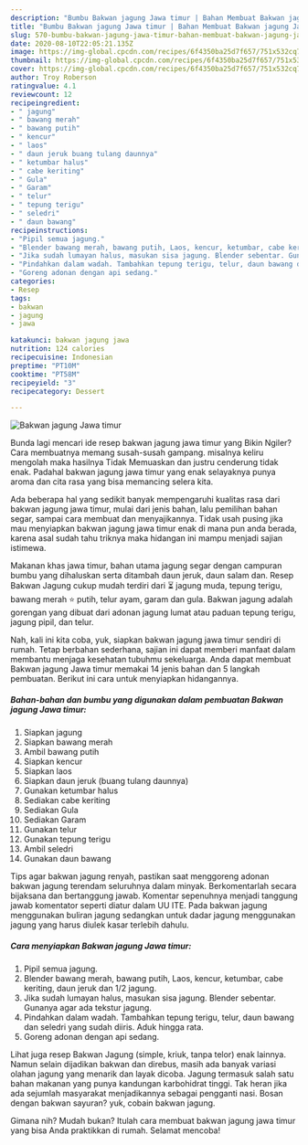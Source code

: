 ```yaml
---
description: "Bumbu Bakwan jagung Jawa timur | Bahan Membuat Bakwan jagung Jawa timur Yang Menggugah Selera"
title: "Bumbu Bakwan jagung Jawa timur | Bahan Membuat Bakwan jagung Jawa timur Yang Menggugah Selera"
slug: 570-bumbu-bakwan-jagung-jawa-timur-bahan-membuat-bakwan-jagung-jawa-timur-yang-menggugah-selera
date: 2020-08-10T22:05:21.135Z
image: https://img-global.cpcdn.com/recipes/6f4350ba25d7f657/751x532cq70/bakwan-jagung-jawa-timur-foto-resep-utama.jpg
thumbnail: https://img-global.cpcdn.com/recipes/6f4350ba25d7f657/751x532cq70/bakwan-jagung-jawa-timur-foto-resep-utama.jpg
cover: https://img-global.cpcdn.com/recipes/6f4350ba25d7f657/751x532cq70/bakwan-jagung-jawa-timur-foto-resep-utama.jpg
author: Troy Roberson
ratingvalue: 4.1
reviewcount: 12
recipeingredient:
- " jagung"
- " bawang merah"
- " bawang putih"
- " kencur"
- " laos"
- " daun jeruk buang tulang daunnya"
- " ketumbar halus"
- " cabe keriting"
- " Gula"
- " Garam"
- " telur"
- " tepung terigu"
- " seledri"
- " daun bawang"
recipeinstructions:
- "Pipil semua jagung."
- "Blender bawang merah, bawang putih, Laos, kencur, ketumbar, cabe keriting, daun jeruk dan 1/2 jagung."
- "Jika sudah lumayan halus, masukan sisa jagung. Blender sebentar. Gunanya agar ada tekstur jagung."
- "Pindahkan dalam wadah. Tambahkan tepung terigu, telur, daun bawang dan seledri yang sudah diiris. Aduk hingga rata."
- "Goreng adonan dengan api sedang."
categories:
- Resep
tags:
- bakwan
- jagung
- jawa

katakunci: bakwan jagung jawa 
nutrition: 124 calories
recipecuisine: Indonesian
preptime: "PT10M"
cooktime: "PT58M"
recipeyield: "3"
recipecategory: Dessert

---
```



![Bakwan jagung Jawa timur](https://img-global.cpcdn.com/recipes/6f4350ba25d7f657/751x532cq70/bakwan-jagung-jawa-timur-foto-resep-utama.jpg)

Bunda lagi mencari ide resep bakwan jagung jawa timur yang Bikin Ngiler? Cara membuatnya memang susah-susah gampang. misalnya keliru mengolah maka hasilnya Tidak Memuaskan dan justru cenderung tidak enak. Padahal bakwan jagung jawa timur yang enak selayaknya punya aroma dan cita rasa yang bisa memancing selera kita.

Ada beberapa hal yang sedikit banyak mempengaruhi kualitas rasa dari bakwan jagung jawa timur, mulai dari jenis bahan, lalu pemilihan bahan segar, sampai cara membuat dan menyajikannya. Tidak usah pusing jika mau menyiapkan bakwan jagung jawa timur enak di mana pun anda berada, karena asal sudah tahu triknya maka hidangan ini mampu menjadi sajian istimewa.

Makanan khas jawa timur, bahan utama jagung segar dengan campuran bumbu yang dihaluskan serta ditambah daun jeruk, daun salam dan. Resep Bakwan Jagung cukup mudah terdiri dari ⏳ jagung muda, tepung terigu, bawang merah ⭐ putih, telur ayam, garam dan gula. Bakwan jagung adalah gorengan yang dibuat dari adonan jagung lumat atau paduan tepung terigu, jagung pipil, dan telur.


Nah, kali ini kita coba, yuk, siapkan bakwan jagung jawa timur sendiri di rumah. Tetap berbahan sederhana, sajian ini dapat memberi manfaat dalam membantu menjaga kesehatan tubuhmu sekeluarga. Anda dapat membuat Bakwan jagung Jawa timur memakai 14 jenis bahan dan 5 langkah pembuatan. Berikut ini cara untuk menyiapkan hidangannya.

<!--inarticleads1-->

##### Bahan-bahan dan bumbu yang digunakan dalam pembuatan Bakwan jagung Jawa timur:

1. Siapkan  jagung
1. Siapkan  bawang merah
1. Ambil  bawang putih
1. Siapkan  kencur
1. Siapkan  laos
1. Siapkan  daun jeruk (buang tulang daunnya)
1. Gunakan  ketumbar halus
1. Sediakan  cabe keriting
1. Sediakan  Gula
1. Sediakan  Garam
1. Gunakan  telur
1. Gunakan  tepung terigu
1. Ambil  seledri
1. Gunakan  daun bawang


Tips agar bakwan jagung renyah, pastikan saat menggoreng adonan bakwan jagung terendam seluruhnya dalam minyak. Berkomentarlah secara bijaksana dan bertanggung jawab. Komentar sepenuhnya menjadi tanggung jawab komentator seperti diatur dalam UU ITE. Pada bakwan jagung menggunakan buliran jagung sedangkan untuk dadar jagung menggunakan jagung yang harus diulek kasar terlebih dahulu. 

<!--inarticleads2-->

##### Cara menyiapkan Bakwan jagung Jawa timur:

1. Pipil semua jagung.
1. Blender bawang merah, bawang putih, Laos, kencur, ketumbar, cabe keriting, daun jeruk dan 1/2 jagung.
1. Jika sudah lumayan halus, masukan sisa jagung. Blender sebentar. Gunanya agar ada tekstur jagung.
1. Pindahkan dalam wadah. Tambahkan tepung terigu, telur, daun bawang dan seledri yang sudah diiris. Aduk hingga rata.
1. Goreng adonan dengan api sedang.


Lihat juga resep Bakwan Jagung (simple, kriuk, tanpa telor) enak lainnya. Namun selain dijadikan bakwan dan direbus, masih ada banyak variasi olahan jagung yang menarik dan layak dicoba. Jagung termasuk salah satu bahan makanan yang punya kandungan karbohidrat tinggi. Tak heran jika ada sejumlah masyarakat menjadikannya sebagai pengganti nasi. Bosan dengan bakwan sayuran? yuk, cobain bakwan jagung. 

Gimana nih? Mudah bukan? Itulah cara membuat bakwan jagung jawa timur yang bisa Anda praktikkan di rumah. Selamat mencoba!
